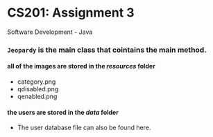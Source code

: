 # CS201: Assignment 3
Software Development - Java

### `Jeopardy` is the main class that cointains the main method.

#### all of the images are stored in the *resources* folder
* category.png
* qdisabled.png
* qenabled.png

#### the users are stored in the *data* folder
* The user database file can also be found here.